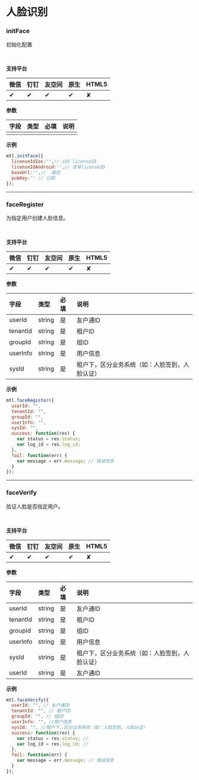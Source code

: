 # 人脸识别

<a name="MTL_initFace" class="anchor"></a>
### initFace
初始化配置

<br>

**支持平台**

| **微信** | **钉钉** | **友空间** | **原生** | **HTML5** |
| :--- | :--- | :--- | :--- | :--- |
| ✔︎ | ✔︎ | ✔︎ | ✔︎ | ✘ |


**参数**

| **字段** | **类型** | **必填** | **说明** |
| :--- | :--- | :--- | :--- |
|  |  |  |  |


**示例**
```javascript
mtl.initFace({
  licenseIdIos:'',// iOS licenseID
  licenseIdAndroid:'',// 安卓licenseID
  baseUrl:'',//  路径
  pubKey:'' // 公钥
});
```

---


<a name="MTL_faceRegister" class="anchor"></a>
### faceRegister
为指定用户创建人脸信息。

<br>

**支持平台**

| **微信** | **钉钉** | **友空间** | **原生** | **HTML5** |
| :--- | :--- | :--- | :--- | :--- |
| ✔︎ | ✔︎ | ✔︎ | ✔︎ | ✘ |


**参数**

| **字段** | **类型** | **必填** | **说明** |
| :--- | :--- | :--- | :--- |
| userId | string | 是 | 友户通ID  |
| tenantId | string | 是 | 租户ID |
| groupId | string | 是 | 组ID |
| userInfo | string | 是 | 用户信息 |
| sysId | string | 是 | 租户下，区分业务系统（如：人脸签到，人脸认证） |


**示例**
```javascript
mtl.faceRegister({
  userId: "",
  tenantId: "",
  groupId: "",
  userInfo: "",
  sysId: "",
  success: function(res) {
    var status = res.status;
    var log_id = res.log_id;
  },
  fail: function(err) {
    var message = err.message; // 错误信息
  }
});
```

---


<a name="MTL_faceVerify" class="anchor"></a>
### faceVerify
验证人脸是否指定用户。

<br>

**支持平台**

| **微信** | **钉钉** | **友空间** | **原生** | **HTML5** |
| :--- | :--- | :--- | :--- | :--- |
| ✔︎ | ✔︎ | ✔︎ | ✔︎ | ✘ |


**参数**

| **字段** | **类型** | **必填** | **说明** |
| :--- | :--- | :--- | :--- |
| userId | string | 是 | 友户通ID  |
| tenantId | string | 是 | 租户ID |
| groupId | string | 是 | 组ID |
| userInfo | string | 是 | 用户信息 |
| sysId | string | 是 | 租户下，区分业务系统（如：人脸签到，人脸认证） |
| userId | string | 是 | 友户通ID  |


**示例**
```javascript
mtl.faceVerify({
  userId: "", // 友户通ID
  tenantId: "", // 租户ID
  groupId: "", // 组ID
  userInfo: "", //用户信息
  sysId: "", //租户下，区分业务系统（如：人脸签到，人脸认证）
  success: function(res) {
    var status = res.status; //
    var log_id = res.log_id; //
  },
  fail: function(err) {
    var message = err.message; // 错误信息
  }
});
```


